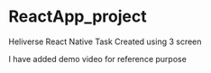 # ReactApp_project
Heliverse React Native Task Created using 3 screen


I have added demo video for reference purpose

